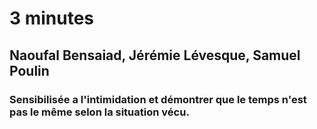 # 3 minutes #

## Naoufal Bensaiad, Jérémie Lévesque, Samuel Poulin ##

### Sensibilisée a l'intimidation et démontrer que le temps n'est pas le même selon la situation vécu. ###

